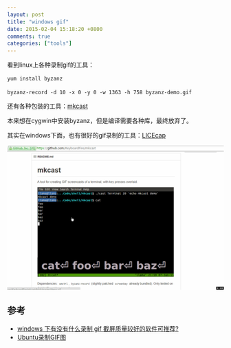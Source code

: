 ```yaml
---
layout: post
title: "windows gif"
date: 2015-02-04 15:18:20 +0800
comments: true
categories: ["tools"]
---
```


看到linux上各种录制gif的工具：

```
yum install byzanz

byzanz-record -d 10 -x 0 -y 0 -w 1363 -h 758 byzanz-demo.gif
```

还有各种包装的工具：[mkcast](https://github.com/KeyboardFire/mkcast)

本来想在cygwin中安装byzanz，但是编译需要各种库，最终放弃了。

其实在windows下面，也有很好的gif录制的工具：[LICEcap](http://www.cockos.com/licecap/)

![](/images/blogs/gif-capture-helloworld.gif)

## 参考

* [windows 下有没有什么录制 gif 截屏质量较好的软件可推荐?](http://v2ex.com/t/139035)
* [Ubuntu录制GIF图](http://v5b7.com/other/ubuntu_byzanz.html)